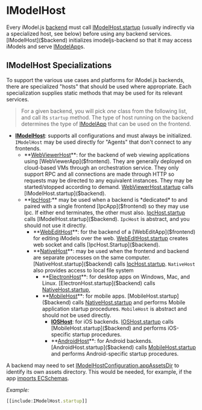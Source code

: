 # IModelHost

Every iModel.js [backend](../Glossary.md#backend) must call [IModelHost.startup]($backend) (usually indirectly via a specialized host, see below) before using any backend services. [IModelHost]($backend) initializes imodeljs-backend so that it may access iModels and serve [IModelApp]($frontend)s.

## IModelHost Specializations

To support the various use cases and platforms for iModel.js backends, there are specialized "hosts" that should be used where appropriate. Each specialization supplies static methods that may be used for its relevant services.

> For a given backend, you will pick *one* class from the following list, and call its `startup` method. The type of host running on the backend determines the type of [IModelApp](../frontend/IModelApp.md) that can be used on the frontend.

- **[IModelHost]($backend)**: supports all configurations and must always be initialized. `IModelHost` may be used directly for "Agents" that don't connect to any frontends.
  - **[WebViewerHost]($backend)**: for the backend of web viewing applications using [WebViewerApp]($frontend). They are generally deployed on cloud-based VMs through an orchestration service. They only support RPC and all connections are made through HTTP so requests may be directed to any equivalent instances. They may be started/stopped according to demand. [WebViewerHost.startup]($backend) calls [IModelHost.startup]($backend).
  - **[IpcHost]($backend):** may be used when a backend is *dedicated* to and paired with a single frontend [IpcApp]($frontend) so they may use Ipc. If either end terminates, the other must also. [IpcHost.startup]($backend) calls [IModelHost.startup]($backend). `IpcHost` is abstract, and you should not use it directly.
    - **[WebEditHost]($backend)**: for the backend of a [WebEditApp]($frontend) for editing iModels over the web. [WebEditHost.startup]($backend) creates web socket and calls [IpcHost.Startup]($backend).
    - **[NativeHost]($backend)**: may be used when the frontend and backend are separate processes on the same computer. [NativeHost.startup]($backend) calls [IpcHost.startup]($backend). `NativeHost` also provides access to local file system
      - **[ElectronHost]($backend)**: for desktop apps on Windows, Mac, and Linux. [ElectronHost.startup]($backend) calls [NativeHost.startup]($backend),
      - **[MobileHost]($backend)**: for mobile apps. [MobileHost.startup]($backend) calls [NativeHost.startup]($backend) and performs Mobile application startup procedures. `MobileHost` is abstract and should not be used directly.
        - **[IOSHost](%backend)**: for iOS backends. [IOSHost.startup]($backend) calls [MobileHost.startup]($backend) and performs iOS-specific startup procedures.
        - **[AndroidHost]($backend)**: for Android backends. [AndroidHost.startup]($backend) calls [MobileHost.startup]($backend) and performs Android-specific startup procedures.

A backend may need to set [IModelHostConfiguration.appAssetsDir]($backend) to identify its own assets directory. This would be needed, for example, if the app [imports ECSchemas](./SchemasAndElementsInTypeScript.md).

*Example:*

```ts
[[include:IModelHost.startup]]
```
